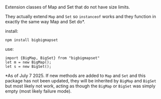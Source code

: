 Extension classes of Map and Set that do not have size limits.

They actually extend `Map` and `Set` so `instanceof` works and they function in exactly the same way Map and Set do*.

install:
```
npm install bigbigmapset
```

use:
```
import {BigMap, BigSet} from "bigbigmapset"
let m = new BigMap();
let s = new BigSet();
```

*As of July 7 2025. If new methods are added to `Map` and `Set` and this package has not been updated, they will be inherited by `BigMap` and `BigSet` but most likely not work, acting as though the `BigMap` or `BigSet` was simply empty (most likely failure mode).